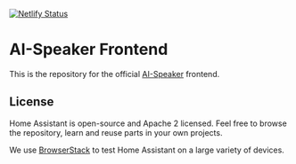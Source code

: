 [![Netlify Status](https://api.netlify.com/api/v1/badges/78c3cc1a-7565-4d00-9f0c-45f0452d41ed/deploy-status)](https://app.netlify.com/sites/ai-speaker/deploys)

# AI-Speaker Frontend

This is the repository for the official [AI-Speaker](https://ai-speaker.com) frontend.

## License

Home Assistant is open-source and Apache 2 licensed. Feel free to browse the repository, learn and reuse parts in your own projects.

We use [BrowserStack](https://www.browserstack.com) to test Home Assistant on a large variety of devices.
